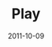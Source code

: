 ---
layout: music 
title: "Play"
series: "The Strong Challenge"
date: 2011-10-09 
description: "Playing and resting rarely come to mind when we think of strength. But taking time to be energized and refilled is critical for healthy, sustained growth.
Playing and resting remind us that being strong is simply about receiving God’s love, not working for his approval."
audio: "http://www.crossroads.net/players/media/hq/strong01.mp3"
audio-duration: "47:08"
---